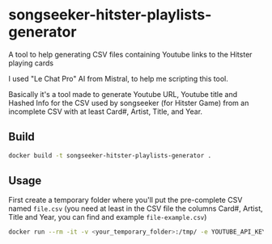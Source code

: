 # songseeker-hitster-playlists-generator

A tool to help generating CSV files containing Youtube links to the Hitster playing cards

I used "Le Chat Pro" AI from Mistral, to help me scripting this tool.

Basically it's a tool made to generate Youtube URL, Youtube title and Hashed Info for the CSV used by songseeker (for Hitster Game) from an incomplete CSV with at least Card#, Artist, Title, and Year.

## Build

```bash
docker build -t songseeker-hitster-playlists-generator .
```

## Usage

First create a temporary folder where you'll put the pre-complete CSV named `file.csv` (you need at least in the CSV file the columns Card#, Artist, Title and Year, you can find and example `file-example.csv`)

```bash
docker run --rm -it -v <your_temporary_folder>:/tmp/ -e YOUTUBE_API_KEY=<YOUR_YOUTUBE_API_KEY> songseeker-hitster-playlists-generator
```
